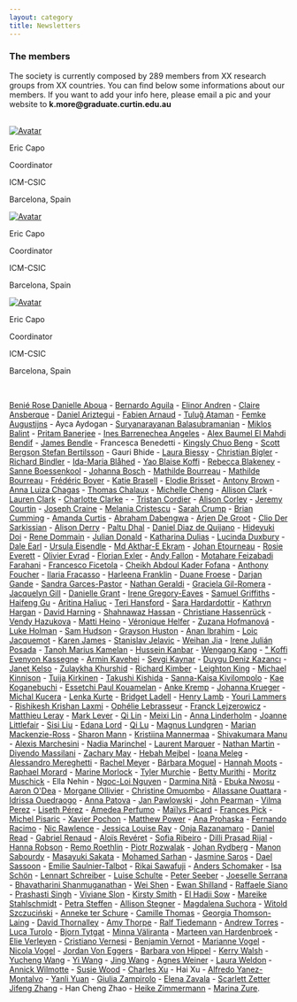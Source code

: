 ```yaml
---
layout: category
title: Newsletters
---
```


<div class="intro">
<h3 class="section-title underline">The members</h3>  
<p> The society is currently composed by 289 members from XX research groups from XX countries. You can find below some informations about our members. If you want to add your info here, please email a pic and your website to <b>k.more@graduate.curtin.edu.au</b></p>
<br>
</div>

<div class="avatar">

<div class ="member">
<div class="square"><a href="https://ercapo.wixsite.com/sedadna-society/ericcapo" target="_blank"><img src="{{ "/assets/board-members/Eric.png" | relative_url }}" alt="Avatar" /></a></div>
<p>Eric Capo</p>
<p>Coordinator</p>
<p>ICM-CSIC</p>
<p>Barcelona, Spain</p>
</div>

<div class ="member">
<div class="square"><a href="https://ercapo.wixsite.com/sedadna-society/ericcapo" target="_blank"><img src="{{ "/assets/board-members/Eric.png" | relative_url }}" alt="Avatar" /></a></div>
<p>Eric Capo</p>
<p>Coordinator</p>
<p>ICM-CSIC</p>
<p>Barcelona, Spain</p>
</div>

<div class ="member">
<div class="square"><a href="https://ercapo.wixsite.com/sedadna-society/ericcapo" target="_blank"><img src="{{ "/assets/board-members/Eric.png" | relative_url }}" alt="Avatar" /></a></div>
<p>Eric Capo</p>
<p>Coordinator</p>
<p>ICM-CSIC</p>
<p>Barcelona, Spain</p>
</div>


</div> 
<br>

<div class="intro">
<p>
<a href="https://www.researchgate.net/scientific-contributions/Benie-Rose-Danielle-Aboua-2049816223" target="_blank">Benié Rose Danielle Aboua</a> -
<a href="https://www.researchgate.net/profile/Bernardo-Aguila" target="_blank">	Bernardo	Aguila</a> - 
<a href="https://www.sh.se/english/sodertorn-university/contact/researchers/elinor-andren" target="_blank">	Elinor	Andren</a> -
<a href="https://www.icrag-centre.org/people/drclaireansberque.html" target="_blank">	Claire	Ansberque</a> -
<a href="https://www.unige.ch/sciences/terre/people/personal_pages/DanielAriztegui/DanielAriztegui.php" target="_blank">	Daniel	Ariztegui</a> -
<a href="https://edytem.cnrs.fr/pages-personnelles/Fabien-Arnaud/" target="_blank">	Fabien	Arnaud</a> -
<a href="https://www.researchgate.net/profile/Tulug-Ataman" target="_blank">	Tuluğ	Ataman</a> -
<a href="https://www.kuleuven.be/wieiswie/en/person/00121412" target="_blank">	Femke	Augustijns</a> -
	Ayca	Aydogan - 
<a href="https://www.researchgate.net/profile/Suryanarayanan-Balasubramanian" target="_blank">	Suryanarayanan	Balasubramanian</a> -
<a href="https://www.senckenberg.de/en/institutes/sbik-f/functional-environmental-genomics/" target="_blank">	Miklos	Balint</a> -
<a href="https://scholar.google.com/citations?user=DfM6UvsAAAAJ&hl=en" target="_blank">	Pritam	Banerjee</a> -
<a href="https://scholar.google.com/citations?user=HZ_2OcIAAAAJ&hl=fr" target="_blank">	Ines	Barrenechea Angeles</a> -
<a href="https://www.imbe.fr/alex-baumel" target="_blank">	Alex	Baumel
<a href="https://www.earth.ox.ac.uk/people/el-mahdi-bendif/" target="_blank">	El Mahdi	Bendif</a> -
<a href="https://jamesbendle.wordpress.com" target="_blank">	James	Bendle</a> -
	Francesca	Benedetti - 
<a href="https://www.igb-berlin.de/en/profile/kingsly-chuo-beng" target="_blank">	Kingsly Chuo	Beng</a> -
<a href="http://ceelab.ca/" target="_blank">	Scott	Bergson
<a href="https://www.slu.se/en/ew-cv/stefan-bertilsson/" target="_blank">	Stefan	Bertilsson</a> -
	Gauri	Bhide - 
<a href="https://www.cawthron.org.nz/our-people/laura-biessy/" target="_blank">	Laura	Biessy</a> -
<a href="https://www.umu.se/institutionen-for-ekologi-miljo-och-geovetenskap/" target="_blank">	Christian	Bigler</a> -
<a href="https://www.umu.se/en/staff/richard-bindler/" target="_blank">	Richard	Bindler</a> -
<a href="https://www.researchgate.net/profile/Ida-Maria-Blahed-2" target="_blank">	Ida-Maria	Blåhed</a> -
<a href="https://www.univ-fhb.edu.ci" target="_blank">	Yao	Blaise Koffi</a> -
<a href="https://www.uio.no/english/research/strategic-research-areas/life-science/research/convergence-environments/realife/people/rebecca-blakeney.html" target="_blank">	Rebecca	Blakeney</a> -
<a href="https://www.mn.uio.no/cees/english/people/core/sanneb/" target="_blank">	Sanne	Boessenkool</a> -
<a href="https://www.kathrynhargan.com/our-team-opportunities" target="_blank">	Johanna	Bosch</a> -
<a href="https://www.ibens.ens.fr/?rubrique36&lang=fr" target="_blank">	Mathilde	Bourreau</a> -
<a href="https://www.ibens.ens.fr/?lang=fr" target="_blank">	Mathilde	Bourreau</a> -
<a href="https://leca.osug.fr/" target="_blank">	Frédéric	Boyer</a> -
<a href="https://www.researchgate.net/profile/Katie-Brasell" target="_blank">	Katie	Brasell</a> -
<a href="http://www.imbe.fr/elodie-brisset" target="_blank">	Elodie	Brisset</a> -
<a href="https://uit.no/ansatte/person?p_document_id=581371" target="_blank">	Antony	Brown</a> -
<a href="https://www.limnologie.uni-konstanz.de/ag-epp-umweltgenomik/team/anna-chagas/" target="_blank">	Anna Luiza	Chagas</a> -
<a href="https://fr.linkedin.com/in/thomas-chalaux-54a77a151" target="_blank">	Thomas	Chalaux</a> -
<a href="https://biology.queensu.ca/people/department/graduate-students/michelle-cheng/" target="_blank">	Michelle	Cheng</a> -
<a href="http://waterandenvironmentlab.weebly.com/people.html" target="_blank">	Allison	Clark</a> -
<a href="https://www.sfu.ca/archaeology/graduate/grad_students/clark.html" target="_blank">	Lauren	Clark</a> -
<a href="https://scholar.google.co.uk/citations?user=FvmtQ5MAAAAJ&hl=en" target="_blank">	Charlotte	Clarke</a> -</a> -
<a href="https://scholar.google.com/citations?user=sGSSOH4AAAAJ&hl=fr" target="_blank">	Tristan	Cordier</a> -
<a href="https://www.researchgate.net/profile/Alison-Corley" target="_blank">	Alison	Corley</a> -
<a href="https://www.awi.de/en/about-us/organisation/staff/jeremy-courtin.html" target="_blank">	Jeremy	Courtin</a> -
<a href="Http://Www.jonahventures.com" target="_blank">	Joseph	Craine</a> -
<a href="http://biology.mcgill.ca/faculty/cristescu/" target="_blank">	Melania	Cristescu</a> -
<a href="https://www.sarahcrumpscience.com/" target="_blank">	Sarah	Crump</a> -
<a href="https://www.queensu.ca/pearl/" target="_blank">	Brian	Cumming</a> -
<a href="https://www.amandancurtis.com/" target="_blank">	Amanda	Curtis</a> -
<a href="https://www.researchgate.net/profile/Abraham-Dabengwa" target="_blank">	Abraham	Dabengwa</a> -
<a href="http://www.wur.nl/en/product/Ecological-genetics.htm" target="_blank">	Arjen	De Groot</a> -
<a href="https://cagt.cnrs.fr" target="_blank">	Clio	Der Sarkissian</a> -
<a href="https://aquaticecoevo.uqam.ca" target="_blank">	Alison	Derry</a> -
<a href="http://www.jaduniv.edu.in/profile.php?uid=1071" target="_blank">	Paltu	Dhal</a> -
<a href="https://www.researchgate.net/profile/Daniel-Quijano-3" target="_blank">	Daniel	Diaz de Quijano</a> -
<a href="http://ecologyweb.jimdo.com/" target="_blank">	Hideyuki	Doi</a> -
<a href="https://scholar.google.de/citations?user=xx3i6sIAAAAJ&hl=en" target="_blank">	Rene	Dommain</a> -
<a href="https://www.researchgate.net/profile/Julian_Donald" target="_blank">	Julian	Donald</a> -
<a href="https://www.york.ac.uk/archaeology/people/research-staff/katharina-dulias/" target="_blank">	Katharina	Dulias</a> -
<a href="https://researchers.adelaide.edu.au/profile/lucinda.duxbury" target="_blank">	Lucinda	Duxbury</a> -
<a href="https://anthropology.unm.edu/people/grad-students/profile/dale-r-earl.html" target="_blank">	Dale	Earl</a> -
<a href="https://scholar.google.de/citations?user=gY2IfboAAAAJ&hl=de" target="_blank">	Ursula	Eisendle</a> -
<a href="http://tiger.curtin.edu.au/our-people/students/" target="_blank">	Md Akthar-E	Ekram</a> -
<a href="https://www.epoc.u-bordeaux.fr/index.php?lang=fr&page=fiche_permanents&id=jetourne" target="_blank">	Johan	Etourneau</a> -
<a href="https://www.researchgate.net/profile/Rosie-Everett-2" target="_blank">	Rosie	Everett</a> -
<a href="http://www.lsce.ipsl.fr/Pisp/olivier.evrard/" target="_blank">	Olivier	Evrad</a> -
<a href="https://ufind.univie.ac.at/en/person.html?id=102471" target="_blank">	Florian	Exler</a> -
<a href="https://geosciences.uconn.edu/person/andy_fallon/" target="_blank">	Andy	Fallon</a> -
<a href="https://www.researchgate.net/profile/Motahare-Feizabadi-Farahani-2" target="_blank">	Motahare	Feizabadi Farahani</a> -
<a href="https://digilander.libero.it/lyrgus/index.html" target="_blank">	Francesco	Ficetola</a> -
<a href="http://www.ucad.sn" target="_blank">	Cheikh Abdoul Kader	Fofana</a> -
<a href="https://www.researchgate.net/profile/Anthony-Foucher" target="_blank">	Anthony	Foucher</a> -
<a href="https://www.researchgate.net/profile/Ilaria-Fracasso" target="_blank">	Ilaria	Fracasso</a> -
<a href="https://uk.linkedin.com/in/harleena-franklin-613666111" target="_blank">	Harleena	Franklin</a> -
<a href="https://apps.ualberta.ca/directory/person/duane" target="_blank">	Duane	Froese</a> -
<a href="https://www.marum.de/en/index.html" target="_blank">	Darjan	Gande</a> -
<a href="https://en.uit.no/ansatte/sandra.garces-pastor" target="_blank">	Sandra	Garces-Pastor</a> -
<a href="https://scholar.google.co.uk/citations?hl=en&user=0iRDIjsAAAAJ&view_op=list_works" target="_blank">	Nathan	Geraldi</a> -
<a href="https://gilromera.com/" target="_blank">	Graciela	Gil-Romera</a> -
<a href="http://www.beastlab.net" target="_blank">	Jacquelyn	Gill</a> -
<a href="https://www.norceresearch.no/en/persons/danielle-grant" target="_blank">	Danielle	Grant</a> -
<a href="http://gregoryeaveslab.weebly.com" target="_blank">	Irene	Gregory-Eaves</a> -
<a href="https://www.mola.org.uk/people/sam-griffiths" target="_blank">	Samuel	Griffiths</a> -
<a href="https://www.researchgate.net/profile/Haifeng-Gu-2" target="_blank">	Haifeng	Gu</a> -
<a href="https://orcid.org/0000-0002-5681-8210" target="_blank">	Aritina	Haliuc</a> -
<a href="https://warwick.ac.uk/fac/sci/lifesci/research/archaeobotany/group_members/" target="_blank">	Teri	Hansford</a> -
<a href="https://www.researchgate.net/profile/Sara-Hardardottir" target="_blank">	Sara	Hardardottir</a> -
<a href="https://www.kathrynhargan.com" target="_blank">	Kathryn	Hargan</a> -
<a href="https://instaar.colorado.edu/people/david-harning/" target="_blank">	David	Harning</a> -
<a href="https://www.researchgate.net/profile/Shahnawaz-Hassan-2" target="_blank">	Shahnawaz	Hassan</a> -
<a href="https://www.marum.de/en/Dr.-christiane-hassenrueck.html" target="_blank">	Christiane	Hassenrück</a> -
<a href="https://sbe.umaine.edu/people/vaclava-vendy-hazukova/" target="_blank">	Vendy	Hazukova</a> -
<a href="https://www.oulu.fi/wildlifegenomics/node/34129" target="_blank">	Matti	Heino</a> -
<a href="https://www.leibniz-zmt.de/en/marine-tropics-research/who-we-are/veronique-helfer-en.html" target="_blank">	Véronique	Helfer</a> -
<a href="https://scholar.google.com/citations?user=LAftoAQAAAAJ&hl=en" target="_blank">	Zuzana	Hofmanová</a> -
<a href="https://sites.google.com/view/lukeeholman" target="_blank">	Luke	Holman</a> -
<a href="https://www.southampton.ac.uk/geography/postgraduate/research_students/smh1n18.page" target="_blank">	Sam	Hudson</a> -
<a href="https://umaine.edu/epscor/2020/07/27/meet-maine-edna-grayson-huston-graduate-research-assistant/" target="_blank">	Grayson	Huston</a> -
<a href="https://www.researchgate.net/profile/Anan-Ibrahim-2" target="_blank">	Anan	Ibrahim</a> -
<a href="http://www.takuvik.ulaval.ca/team/jacquemot_loic.php" target="_blank">	Loic	Jacquemot</a> -
<a href="https://www.linkedin.com/in/karenejames" target="_blank">	Karen	James</a> -
<a href="https://www.isterre.fr/?lang=en" target="_blank">	Stanislav	Jelavic</a> -
<a href="https://www.awi.de/ueber-uns/organisation/mitarbeiter/weihan-jia.html" target="_blank">	Weihan	Jia</a> -
<a href="https://es.linkedin.com/in/irenejulianposada" target="_blank">	Irene	Julián Posada</a> -
<a href="https://www.univ-fhb.edu.ci" target="_blank">	Tanoh Marius	Kamelan</a> -
<a href="http://moleculargeo.chem.umu.se/dr-hussein-kanbar/" target="_blank">	Hussein	Kanbar</a> -
<a href="https://www.tu-braunschweig.de/igeo/team/kang-wengang" target="_blank">	Wengang	Kang</a> -
<a href="http://www.univ-lome.tg target="_blank">"	Koffi Evenyon	Kassegne</a> -
<a href="https://researchers.mq.edu.au/en/persons/armin-kavehei" target="_blank">	Armin	Kavehei</a> -
<a href="https://www.researchgate.net/profile/Sevgi-Kaynar" target="_blank">	Sevgi	Kaynar</a> -
<a href="https://funecol.org/duygu-deniz-kazanci-ph-d-student/" target="_blank">	Duygu Deniz	Kazancı</a> -
<a href="Http://www.eva.mpg.de" target="_blank">	Janet	Kelso</a> -
<a href="https://scholar.google.com/citations?user=lcmPx3cAAAAJ&hl=en" target="_blank">	Zulaykha	Khurshid</a> -
<a href="https://edge.univie.ac.at/people/richard-kimber" target="_blank">	Richard	Kimber</a> -
<a href="https://www.eawag.ch/en/aboutus/portrait/organisation/staff/profile/leighton-rebecca-king/show/" target="_blank">	Leighton	King</a> -
<a href="https://umaine.edu/evoappslab/" target="_blank">	Michael	Kinnison</a> -
<a href="https://helsinki.academia.edu/TuijaKirkinen" target="_blank">	Tuija	Kirkinen</a> -
<a href="https://sites.google.com/view/tkishida/english" target="_blank">	Takushi	Kishida</a> -
<a href="https://fi.linkedin.com/in/sanna-kaisa-kivilompolo-4a639112b" target="_blank">	Sanna-Kaisa	Kivilompolo</a> -
<a href="https://researchmap.jp/kaekoganebuchi" target="_blank">	Kae	Koganebuchi</a> -
<a href="http://biosciencesqualite.ci" target="_blank">	Essetchi Paul	Kouamelan</a> -
<a href="https://www.io-warnemuende.de/phytoplancton-ecology.html" target="_blank">	Anke	Kremp</a> -
<a href="https://www.researchgate.net/profile/Johanna-Krueger-2" target="_blank">	Johanna	Krueger</a> -
<a href="https://www.marum.de/en/Prof.-michal-kucera.html" target="_blank">	Michal	Kucera</a> -
<a href="https://cl.linkedin.com/in/lenka-kurte-3a3a54162" target="_blank">	Lenka	Kurte</a> -
<a href="https://scholar.google.com/citations?user=VKnrRpAAAAAJ&hl=en" target="_blank">	Bridget	Ladell</a> -
<a href="https://www.aber.ac.uk/en/dges/staff-profiles/listing/profile/hfl/" target="_blank">	Henry	Lamb</a> -
<a href="https://en.uit.no/ansatte/person?p_document_id=457529" target="_blank">	Youri	Lammers</a> -
<a href="https://www.researchgate.net/profile/Rishikesh-Laxmi" target="_blank">	Rishikesh Krishan	Laxmi</a> -
<a href="https://fr.linkedin.com/in/ophelie-lebrasseur" target="_blank">	Ophélie	Lebrasseur</a> -
<a href="https://scholar.google.com/citations?user=9yfxHPAAAAAJ&hl=en" target="_blank">	Franck	Lejzerowicz</a> -
<a href="https://www.matthieuleray.website/" target="_blank">	Matthieu	Leray</a> -
<a href="http://www.envmicro.ethz.ch/" target="_blank">	Mark	Lever</a> -
<a href="https://www.researchgate.net/profile/Qi_Lin37" target="_blank">	Qi	Lin</a> -
<a href="https://waynelab.eeb.ucla.edu/lab-members/meixi-lin/" target="_blank">	Meixi	Lin</a> -
<a href="https://liberalarts.tamu.edu" target="_blank">	Anna	Linderholm</a> -
<a href="https://joannelittlefairblog.wordpress.com/" target="_blank">	Joanne	Littlefair</a> -
<a href="https://www.awi.de/en/about-us/organisation/staff/sisi-liu.html" target="_blank">	Sisi	Liu</a> -
<a href="https://palaeogenetics.com/people/edana-lord/" target="_blank">	Edana	Lord</a> -
<a href="https://www.researchgate.net/profile/Qi-Lu-41" target="_blank">	Qi	Lu</a> -
<a href="https://katalog.uu.se/profile/?id=N2-303" target="_blank">	Magnus	Lundgren</a> -
<a href="https://www.researchgate.net/profile/Marian-Mackenzie-Ross-2" target="_blank">	Marian	Mackenzie-Ross</a> -
<a href="https://www.researchgate.net/profile/Sharon-Mann" target="_blank">	Sharon	Mann</a> -
<a href="https://researchportal.helsinki.fi/en/persons/kristiina-mannermaa" target="_blank">	Kristiina	Mannermaa</a> -
<a href="https://scholar.google.co.in/citations?user=VRWgezMAAAAJ&hl=en" target="_blank">	Shivakumara	Manu</a> -
<a href="http://www.ipsp.cnr.it/marchesini-alexis/" target="_blank">	Alexis	Marchesini</a> -
<a href="https://www.researchgate.net/profile/Nadia-Marinchel" target="_blank">	Nadia	Marinchel</a> -
<a href="https://www.researchgate.net/profile/Laurent_Marquer" target="_blank">	Laurent	Marquer</a> -
<a href="https://fr.linkedin.com/in/nathan-martin-8168b8101" target="_blank">	Nathan	Martin</a> -
<a href="https://www.researchgate.net/profile/Diyendo-Massilani" target="_blank">	Diyendo	Massilani</a> -
<a href="https://umaine.edu/edna/" target="_blank">	Zachary	May</a> -
<a href="https://www.researchgate.net/profile/Hebah-Mejbel" target="_blank">	Hebah	Mejbel</a> -
<a href="http://palaeogenetics.com/im/" target="_blank">	Ioana	Meleg</a> -
<a href="https://climatechange.umaine.edu/people/alessandro-mereghetti/" target="_blank">	Alessandro	Mereghetti</a> -
<a href="http://www.ucedna.com" target="_blank">	Rachel	Meyer</a> -
<a href="https://www.researchgate.net/profile/Barbara_Moguel" target="_blank">	Bárbara	Moguel</a> -
<a href="https://anthropology.stanford.edu/people/hannah-moots" target="_blank">	Hannah	Moots</a> -
<a href="https://www.marum.de/en/Dr.-raphael-morard.html" target="_blank">	Raphael	Morard</a> -
<a href="https://www.umu.se/en/staff/marina-morlock/" target="_blank">	Marine	Morlock</a> -
<a href="https://socialsciences.mcmaster.ca/mcmaster-ancient-dna-centre" target="_blank">	Tyler	Murchie</a> -
<a href="https://www.uonbi.ac.ke/" target="_blank">	Betty	Murithi</a> -
<a href="https://www.moritzmuschick.science" target="_blank">	Moritz	Muschick</a> -
Ella	Nehin -
<a href="https://pl.linkedin.com/in/liojinguyen" target="_blank">	Ngoc-Loi	Nguyen</a> -
<a href="https://www.chancepsu.org/faculty-romania2021" target="_blank">	Darmina	Niță</a> -
<a href="https://www.gfz-potsdam.de/en/staff/ebuka-canisius-nwosu/sec37/" target="_blank">	Ebuka	Nwosu</a> -
<a href="https://stri.si.edu/scientist/aaron-odea" target="_blank">	Aaron	O'Dea</a> -
<a href="https://ecobio.univ-rennes1.fr/interlocuteurs/morgane-ollivier" target="_blank">	Morgane	Ollivier</a> -
<a href="https://sites.google.com/uonbi.ac.ke/omuombo/home" target="_blank">	Christine	Omuombo</a> -
<a href="https://www.univ-na.ci/" target="_blank">	Allassane	Ouattara</a> -
<a href="https://www.researchgate.net/profile/Idrissa-Ouedraogo-3" target="_blank">	Idrissa	Ouedraogo</a> -
<a href="https://www.uib.no/en/persons/Anna.Patova" target="_blank">	Anna	Patova</a> -
<a href="http://www.iopan.gda.pl" target="_blank">	Jan	Pawlowski</a> -
<a href="https://www.cawthron.org.nz/our-people/john-pearman/" target="_blank">	John	Pearman</a> -
<a href="https://www.adelaide.edu.au/directory/vilma.perez" target="_blank">	Vilma	Perez</a> -
<a href="https://www.tu-braunschweig.de/igeo/team/perez-liseth" target="_blank">	Liseth	Pérez</a> -
<a href="https://www.awi.de/en/about-us/organisation/staff/amedea-perfumo.html" target="_blank">	Amedea	Perfumo</a> -
<a href="https://www.researchgate.net/profile/Mailys-Picard" target="_blank">	Maïlys	Picard</a> -
<a href="https://science.uottawa.ca/biology/people/pick-frances-r" target="_blank">	Frances	Pick</a> -
<a href="http://waterandenvironmentlab.weebly.com" target="_blank">	Michel	Pisaric</a> -
<a href="https://www.cawthron.org.nz/our-people/xavier-pochon/" target="_blank">	Xavier	Pochon</a> -
<a href="https://staffportal.curtin.edu.au/staff/profile/view/matthew-power-d7fbe4b2/" target="_blank">	Matthew	Power</a> -
<a href="https://www.zoo.cam.ac.uk/directory/ana-prohaska" target="_blank">	Ana	Prohaska</a> -
<a href="https://sites.google.com/site/fernandoracimo/home" target="_blank">	Fernando	Racimo</a> -
<a href="https://www.otago.ac.nz/zoology/staff/otago048683.html" target="_blank">	Nic	Rawlence</a> -
<a href="https://www.norceresearch.no/en/persons/jessica-louise-ray" target="_blank">	Jessica Louise	Ray</a> -
<a href="https://mg.linkedin.com/in/onja-razanamaro-00b17437" target="_blank">	Onja	Razanamaro</a> -
<a href="https://www.ceh.ac.uk/staff/daniel-read" target="_blank">	Daniel	Read</a> -
<a href="https://grenaud.github.io/" target="_blank">	Gabriel	Renaud</a> -
<a href="https://en.uit.no/ansatte/person?p_document_id=742731" target="_blank">	Aloïs	Revéret</a> -
<a href="https://www.researchgate.net/profile/Sofia-Ribeiro-9" target="_blank">	Sofia	Ribeiro</a> -
<a href="https://en.uit.no/tmu" target="_blank">	Dilli Prasad	Rijal</a> -
<a href="https://www.wwt.org.uk/our-work/wetland-conservation-unit/meet-the-team/hannah-robson/ target="_blank">	Hanna	Robson</a> -
<a href="https://www.eawag.ch/en/aboutus/portrait/organisation/staff/profile/remo-roethlin/show/ target="_blank">	Remo	Roethlin</a> -
<a href="https://www.researchgate.net/profile/Piotr-Rozwalak target="_blank">	Piotr	Rozwalak</a> -
<a href="https://www.umu.se/en/staff/johan-rydberg/" target="_blank">	Johan	Rydberg</a> -
<a href="https://www.epoc.u-bordeaux.fr/index.php?lang=fr&page=fiche_etudiants&id=msabourd" target="_blank">	Manon	Sabourdy</a> -
<a href="https://volley0red777.wixsite.com/sakata" target="_blank">	Masayuki	Sakata</a> -
<a href="https://www.eurac.edu/en/research/health/iceman/staff/Pages/staffdetails.aspx?persId=50176" target="_blank">	Mohamed	Sarhan</a> -
<a href="https://diatomecology.com/" target="_blank">	Jasmine	Saros</a> -
<a href="<a href="https://www.research.manchester.ac.uk/portal/dael.sassoon.html" target="_blank">	Dael	Sassoon</a> -
<a href="https://www.fsg.ulaval.ca/departements/professeurs/emilie-saulnier-talbot-904/" target="_blank">	Emilie	Saulnier-Talbot</a> -
<a href="https://researchmap.jp/rikai?lang=en" target="_blank">	Rikai	Sawafuji</a> -
<a href="https://uit.no/ansatte/person?p_document_id=443179" target="_blank">	Anders	Schomaker</a> -
<a href="https://www.researchgate.net/profile/Isa-Schoen" target="_blank">	Isa	Schön</a> -
<a href="https://www.researchgate.net/profile/Lennart-Schreiber" target="_blank">	Lennart	Schreiber</a> -
<a href="https://www.awi.de/ueber-uns/organisation/mitarbeiter/luise-schulte.html" target="_blank">	Luise	Schulte</a> -
<a href="https://www.limnologie.uni-konstanz.de/en/ag-epp-environmental-genomics/team/peter-seeber/" target="_blank">	Peter	Seeber</a> -
<a href="https://www.researchgate.net/profile/Joeselle-Serrana/amp" target="_blank">	Joeselle	Serrana</a> -
<a href="https://www.researchgate.net/profile/Bhavatharini-Shanmuganathan" target="_blank">	Bhavatharini	Shanmuganathan</a> -
<a href="https://www.awi.de/en/science/geosciences/polar-terrestrial-environmental-systems/staff.html" target="_blank">	Wei	Shen</a> -
<a href="https://www.qmul.ac.uk/sbcs/staff/ewanshilland.html" target="_blank">	Ewan	Shilland</a> -
<a href="https://annuaire.ifremer.fr/cv/17456/" target="_blank">	Raffaele	Siano</a> -
<a href="https://www.researchgate.net/profile/Prashasti-Singh-4" target="_blank">	Prashasti	Singh</a> -
<a href="https://www.slonlab.com/" target="_blank">	Viviane	Slon</a> -
<a href="https://www.cawthron.org.nz/our-people/kirsty-smith/" target="_blank">	Kirsty	Smith</a> -
<a href="http://www.ucad.sn" target="_blank">	El Hadji	Sow</a> -
<a href="https://www.eva.mpg.de/evolution/staff/mareike-cordula-stahlschmidt/" target="_blank">	Mareike	Stahlschmidt</a> -
<a href="https://www.tu-braunschweig.de/igeo/team/petra-steffen" target="_blank">	Petra	Steffen</a> -
<a href="https://allisonstegner.com/" target="_blank">	Allison	Stegner</a> -
<a href="https://www.researchgate.net/profile/Magdalena-Suchora" target="_blank">	Magdalena	Suchora</a> -
<a href="https://geohazards.amu.edu.pl/en/prof-uam-dr-hab-witold-szczucinski" target="_blank">	Witold	Szczuciński</a> -
<a href="https://anneketerschure.nl/" target="_blank">	Anneke	ter Schure</a> -
<a href="https://cmllthomas.wixsite.com/geomic" target="_blank">	Camille	Thomas</a> -
<a href="https://scholar.google.com/citations?user=nm2iXpYAAAAJ&hl=en" target="_blank">	Georgia	Thomson-Laing</a> -
<a href="<a href="https://www.geog.ucl.ac.uk/people/academic-staff/david-thornalley" target="_blank">	David	Thornalley</a> -
<a href="<a href="<a href="https://www.researchgate.net/profile/Amy_Thorpe7" target="_blank"> 	Amy	Thorpe</a> -
<a href="https://www.uni-potsdam.de/en/ibb-evolutionsbiologie/index" target="_blank">	Ralf	Tiedemann</a> -
<a href="https://www.4d-reef.eu/esr/andrew-torres/" target="_blank">	Andrew	Torres</a> -
<a href="https://www.researchgate.net/profile/Luca-Turolo" target="_blank">	Luca	Turolo</a> -
<a href="https://biblio.ugent.be/person/802000412688" target="_blank">	Bjorn	Tytgat</a> -
<a href="https://www.helsinki.fi/en/researchgroups/environmental-change" target="_blank">	Minna	Väliranta</a> -
<a href="https://www.ncl.ac.uk/gps/staff/profile/maartenvanhardenbroek.html#research" target="_blank">	Marteen	van Hardenbroek</a> -
<a href="https://www.ugent.be/we/biology/en/research/protistology/pae-home/" target="_blank">	Elie	Verleyen</a> -
<a href="https://sites.google.com/fmach.it/cristianovernesi/home" target="_blank">	Cristiano	Vernesi</a> -
<a href="https://scholar.google.com/citations?user=5UbYSBEAAAAJ&hl=en" target="_blank">	Benjamin	Vernot</a> -
<a href="https://www.researchgate.net/profile/Marianne-Vogel" target="_blank">	Marianne	Vogel</a> -
<a href="https://orbit.dtu.dk/en/persons/nicola-alexandra-vogel" target="_blank">	Nicola	Vogel</a> -
<a href="https://sites.google.com/view/jvoneggers/home" target="_blank">	Jordan	Von Eggers</a> -
<a href="https://www.awi.de/en/about-us/organisation/staff/barbara-von-hippel.html" target="_blank">	Barbara	von Hippel</a> -
<a href="https://www.gov.uk/government/organisations/environment-agency" target="_blank">	Kerry	Walsh</a> -
<a href="https://www.researchgate.net/profile/Yucheng-Wang-5" target="_blank">	Yucheng	Wang</a> -
<a href="https://www.limnologie.uni-konstanz.de/en/ag-epp-environmental-genomics/team/yi-wang/" target="_blank">	Yi	Wang</a> -
<a href="<a href="http://earth.tju.edu.cn/" target="_blank">	Jing	Wang</a> -
<a href="https://www.researchgate.net/profile/Agnes_Weiner" target="_blank">	Agnes	Weiner</a> -
<a href="https://www.researchgate.net/profile/Laura-Weldon-2" target="_blank">	Laura	Weldon</a> -
<a href="https://www.cip.uliege.be/cms/c_6288624/en/cyanobacterial-diversity-phylogeny-and-biogeography" target="_blank">	Annick	Wilmotte</a> -
<a href="https://lakes380.com/" target="_blank">	Susie	Wood</a> -
<a href="https://charlescongxu.weebly.com/" target="_blank">	Charles	Xu</a> -
	Hai	Xu -
<a href="https://www.researchgate.net/profile/Alfredo-Yanez" target="_blank">	Alfredo	Yanez-Montalvo</a> -
<a href="https://www.researchgate.net/profile/Yanli-Yuan" target="_blank">	Yanli	Yuan</a> -
<a href="https://twitter.com/" target="_blank">	Giulia	Zampirolo</a> -
<a href="https://www.eva.mpg.de/genetics/advanced-dna-sequencing-techniques/group-staff/" target="_blank">	Elena	Zavala</a> -
<a href="https://www.ecogen.no/" target="_blank">	Scarlett	Zetter
<a href="http://www.itpcas.cas.cn/new_rcdw/new_qchcy/new_cy/202102/t20210225_5960839.html" target="_blank">	Jifeng	Zhang</a> -
	Han Cheng	Zhao -
<a href="https://scholar.google.com/citations?user=0W79goMAAAAJ&hl=de" target="_blank">	Heike	Zimmermann</a> -
<a href="https://globe.ku.dk/staff-list/?pure=en/persons/674373" target="_blank">	Marina	Zure</a>.
</p></div>
